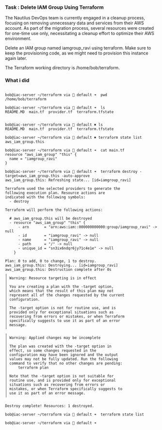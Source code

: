 ### Task : Delete IAM Group Using Terraform

The Nautilus DevOps team is currently engaged in a cleanup process, focusing on removing unnecessary data and services from their AWS account. As part of the migration process, several resources were created for one-time use only, necessitating a cleanup effort to optimize their AWS environment.

Delete an IAM group named iamgroup_ravi using terraform. Make sure to keep the provisioning code, as we might need to provision this instance again later.

The Terraform working directory is /home/bob/terraform.

### What i did
```

bob@iac-server ~/terraform via 💠 default ➜  pwd
/home/bob/terraform

bob@iac-server ~/terraform via 💠 default ➜  ls
README.MD  main.tf  provider.tf  terraform.tfstate


bob@iac-server ~/terraform via 💠 default ✖ ls
README.MD  main.tf  provider.tf  terraform.tfstate

bob@iac-server ~/terraform via 💠 default ✖ terraform state list
aws_iam_group.this

bob@iac-server ~/terraform via 💠 default ➜  cat main.tf 
resource "aws_iam_group" "this" {
  name = "iamgroup_ravi"
}

bob@iac-server ~/terraform via 💠 default ➜  terraform destroy -target=aws_iam_group.this -auto-approve
aws_iam_group.this: Refreshing state... [id=iamgroup_ravi]

Terraform used the selected providers to generate the
following execution plan. Resource actions are
indicated with the following symbols:
  - destroy

Terraform will perform the following actions:

  # aws_iam_group.this will be destroyed
  - resource "aws_iam_group" "this" {
      - arn       = "arn:aws:iam::000000000000:group/iamgroup_ravi" -> null
      - id        = "iamgroup_ravi" -> null
      - name      = "iamgroup_ravi" -> null
      - path      = "/" -> null
      - unique_id = "sn3ix6ndqr6jy71c4e1e" -> null
    }

Plan: 0 to add, 0 to change, 1 to destroy.
aws_iam_group.this: Destroying... [id=iamgroup_ravi]
aws_iam_group.this: Destruction complete after 0s
╷
│ Warning: Resource targeting is in effect
│ 
│ You are creating a plan with the -target option,
│ which means that the result of this plan may not
│ represent all of the changes requested by the current
│ configuration.
│ 
│ The -target option is not for routine use, and is
│ provided only for exceptional situations such as
│ recovering from errors or mistakes, or when Terraform
│ specifically suggests to use it as part of an error
│ message.
╵
╷
│ Warning: Applied changes may be incomplete
│ 
│ The plan was created with the -target option in
│ effect, so some changes requested in the
│ configuration may have been ignored and the output
│ values may not be fully updated. Run the following
│ command to verify that no other changes are pending:
│     terraform plan
│ 
│ Note that the -target option is not suitable for
│ routine use, and is provided only for exceptional
│ situations such as recovering from errors or
│ mistakes, or when Terraform specifically suggests to
│ use it as part of an error message.
╵

Destroy complete! Resources: 1 destroyed.

bob@iac-server ~/terraform via 💠 default ➜  terraform state list

bob@iac-server ~/terraform via 💠 default ➜ 
```


